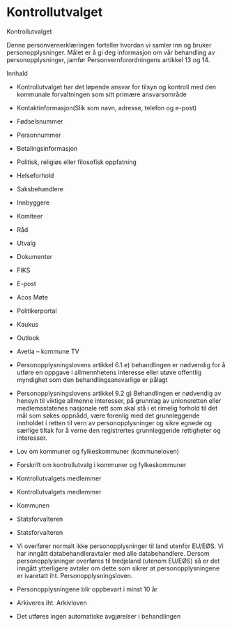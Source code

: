 # Kontrollutvalget

Kontrollutvalget

  

Denne personvernerklæringen forteller hvordan vi samler inn og bruker personopplysninger. Målet er å gi deg informasjon om vår behandling av personopplysninger, jamfør Personvernforordningens artikkel 13 og 14.

  

Innhald

*   Kontrollutvalget har det løpende ansvar for tilsyn og kontroll med den kommunale forvaltningen som sitt primære ansvarsområde  
    
*   Kontaktinformasjon(Slik som navn, adresse, telefon og e-post)  
    
*   Fødselsnummer  
    
*   Personnummer  
    
*   Betalingsinformasjon  
    
*   Politisk, religiøs eller filosofisk oppfatning  
    
*   Helseforhold  
    
*   Saksbehandlere  
    
*   Innbyggere  
    
*   Komiteer  
    
*   Råd  
    
*   Utvalg  
    
*   Dokumenter  
    
*   FIKS  
    
*   E-post  
    
*   Acos Møte  
    
*   Politikerportal  
    
*   Kaukus  
    
*   Outlook  
    
*   Avetia – kommune TV  
    
*   Personopplysningslovens artikkel 6.1.e) behandlingen er nødvendig for å utføre en oppgave i allmennhetens interesse eller utøve offentlig myndighet som den behandlingsansvarlige er pålagt  
    
*   Personopplysningslovens artikkel 9.2 g) Behandlingen er nødvendig av hensyn til viktige allmenne interesser, på grunnlag av unionsretten eller medlemsstatenes nasjonale rett som skal stå i et rimelig forhold til det mål som søkes oppnådd, være forenlig med det grunnleggende innholdet i retten til vern av personopplysninger og sikre egnede og særlige tiltak for å verne den registrertes grunnleggende rettigheter og interesser.  
    
*   Lov om kommuner og fylkeskommuner (kommuneloven)  
    
*   Forskrift om kontrollutvalg i kommuner og fylkeskommuner  
    
*   Kontrollutvalgets medlemmer  
    
*   Kontrollutvalgets medlemmer  
    
*   Kommunen  
    
*   Statsforvalteren  
    
*   Statsforvalteren  
    
*   Vi overfører normalt ikke personopplysninger til land utenfor EU/EØS. Vi har inngått databehandleravtaler med alle databehandlere. Dersom personopplysninger overføres til tredjeland (utenom EU/EØS) så er det inngått ytterligere avtaler om dette som sikrer at personopplysningene er ivaretatt iht. Personopplysningsloven.  
    
*   Personopplysningene blir oppbevart i minst 10 år  
    
*   Arkiveres iht. Arkivloven  
    
*   Det utføres ingen automatiske avgjørelser i behandlingen